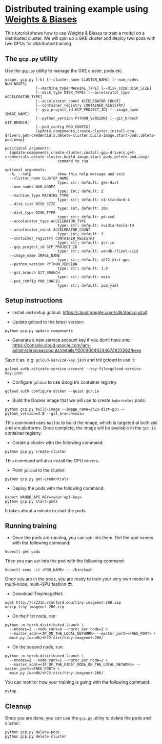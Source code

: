 # Distributed training example using [Weights & Biases](https://wandb.ai)

This tutorial shows how to use Weights & Biases to train a model on a distributed cluster.
We will spin up a GKE cluster and deploy two pods with two GPUs for distributed training.

## The `gcp.py` utility

Use the `gcp.py` utility to manage the GKE cluster, pods etc.

```shell
usage: gcp.py [-h] [--cluster_name CLUSTER_NAME] [--num_nodes NUM_NODES]
              [--machine_type MACHINE_TYPE] [--disk_size DISK_SIZE]
              [--disk_type DISK_TYPE] [--accelerator_type ACCELERATOR_TYPE]
              [--accelerator_count ACCELERATOR_COUNT]
              [--container_registry CONTAINER_REGISTRY]
              [--gcp_project_id GCP_PROJECT_ID] [--image_name IMAGE_NAME]
              [--python_version PYTHON_VERSION] [--git_branch GIT_BRANCH]
              [--pod_config POD_CONFIG]
              {update-components,create-cluster,install-gpu-drivers,get-credentials,delete-cluster,build-image,start-pods,delete-pod,noop}

positional arguments:
  {update-components,create-cluster,install-gpu-drivers,get-credentials,delete-cluster,build-image,start-pods,delete-pod,noop}
                        command to run

optional arguments:
  -h, --help            show this help message and exit
  --cluster_name CLUSTER_NAME
                        type: str; default: gke-dist
  --num_nodes NUM_NODES
                        type: int; default: 2
  --machine_type MACHINE_TYPE
                        type: str; default: n1-standard-4
  --disk_size DISK_SIZE
                        type: int; default: 100
  --disk_type DISK_TYPE
                        type: str; default: pd-ssd
  --accelerator_type ACCELERATOR_TYPE
                        type: str; default: nvidia-tesla-t4
  --accelerator_count ACCELERATOR_COUNT
                        type: int; default: 2
  --container_registry CONTAINER_REGISTRY
                        type: str; default: gcr.io
  --gcp_project_id GCP_PROJECT_ID
                        type: str; default: wandb-client-cicd
  --image_name IMAGE_NAME
                        type: str; default: sh22-dist-gpu
  --python_version PYTHON_VERSION
                        type: str; default: 3.8
  --git_branch GIT_BRANCH
                        type: str; default: main
  --pod_config POD_CONFIG
                        type: str; default: pod.yaml
```


## Setup instructions

- Install and setup gcloud: https://cloud.google.com/sdk/docs/install

- Update gcloud to the latest version:
```shell
python gcp.py update-components
```

- Generate a new service account key if you don't have one:
https://console.cloud.google.com/iam-admin/serviceaccounts/details/100090846244674923262/keys

Save it as, e.g. `gcloud-service-key.json` and tell gcloud to use it:
```shell
gcloud auth activate-service-account --key-file=gcloud-service-key.json
```

- Configure `gcloud` to use Google's container registry:
```shell
gcloud auth configure-docker --quiet gcr.io
```

- Build the Docker image that we will use to create `kubernetes` pods:
```shell
python gcp.py build-image --image_name=sh22-dist-gpu --python_version=3.8 --git_branch=main
```
This command uses `buildx` to build the image, which is targeted at both `x86` and `arm` platforms.
Once complete, the image will be available in the `gcr.io` container registry.

- Create a cluster with the following command:
```shell
python gcp.py create-cluster
```
This command will also install the GPU drivers.

- Point `gcloud` to the cluster:
```shell
python gcp.py get-credentials
```

- Deploy the pods with the following command:
```shell
export WANDB_API_KEY=<your-api-key>
python gcp.py start-pods
```
It takes about a minute to start the pods.

## Running training

- Once the pods are running, you can `ssh` into them.
Get the pod names with the following command:
```shell
kubectl get pods
```

Then you can `ssh` into the pod with the following command:
```shell
kubectl exec -it <POD_NAME> -- /bin/bash
```

Once you are in the pods, you are ready to train your very own model in a
multi-node, multi-GPU fashion :sunglasses:.

- Download TinyImageNet:
```shell
wget http://cs231n.stanford.edu/tiny-imagenet-200.zip
unzip tiny-imagenet-200.zip
```

- On the first node, run:
```shell
python -m torch.distributed.launch \
  --nnodes=2 --node_rank=0 --nproc_per_node=2 \
  --master_addr=<IP_ON_THE_LOCAL_NETWORK> --master_port=<FREE_PORT> \
  main.py /wandb/sh22-dist/tiny-imagenet-200/
```

- On the second node, run:
```shell
python -m torch.distributed.launch \
  --nnodes=2 --node_rank=1 --nproc_per_node=2 \
  --master_addr=<IP_OF_THE_FIRST_NODE_ON_THE_LOCAL_NETWORK> --master_port=<FREE_PORT> \
  main.py /wandb/sh22-dist/tiny-imagenet-200/
```

You can monitor how your training is going with the following command:
```shell
nvtop
```

## Cleanup

Once you are done, you can use the `gcp.py` utility to delete the pods and cluster:
```shell
python gcp.py delete-pods
python gcp.py delete-cluster
```
